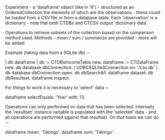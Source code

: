 Experiment - a 'dataframe' object (like in 'R') - structured as an OrderedCollection the elements of which are the observations - these could be loaded from a CSV file or from a database table. Each 'observation' is a dictionary - note that both CTDBx and CTCSV output 'dictionary data'.

Operations to retrieve subsets of the collection based on the comparison method used. Methods - mean / sum / summarize are provided - more will be added. 

Example (taking data from a SQLite db) :-

| db dataframe |
db := CTDBxIncomeTable new.
dataframe := CTDataFrame new.
db database dbConnection: ( UDBCSQLite3Connection on: '/csv.db' ).
db database dbConnection open.
db dbSearchAll.
dataframe dataset: db dbResultset.
dataframe inspect.

For _things_ to work it is necessary to 'select' data :- 

dataframe selectEquals: 'Year' with: 13. 

Operations can only performed on data that has been selected. Internally the 'resultset' instance variable is populated with the 'selected' data - and all operations are performed against that resultset. On that basis we can do :-

dataframe mean: 'Takings'.
dataframe sum: 'Takings'.

